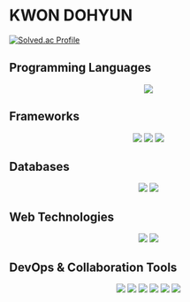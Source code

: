 # KWON DOHYUN
[![Solved.ac Profile](http://mazassumnida.wtf/api/v2/generate_badge?boj=yup822)](https://solved.ac/yup822/)

## Programming Languages
<p align="center">
  <img src="https://img.shields.io/badge/Java-007396?style=flat-square&logo=Java&logoColor=white" />
</p>

## Frameworks
<p align="center">
  <img src="https://img.shields.io/badge/Spring Boot-6DB33F?style=flat-square&logo=Spring Boot&logoColor=white" />
  <img src="https://img.shields.io/badge/Spark-E25A1C?style=flat-square&logo=Apache Spark&logoColor=white" />
  <img src="https://img.shields.io/badge/Kafka-231F20?style=flat-square&logo=Apache Kafka&logoColor=white" />
</p>

## Databases
<p align="center">
  <img src="https://img.shields.io/badge/MySQL-4479A1?style=flat-square&logo=MySQL&logoColor=white" />
  <img src="https://img.shields.io/badge/Redis-DC382D?style=flat-square&logo=Redis&logoColor=white" />
</p>

## Web Technologies
<p align="center">
  <img src="https://img.shields.io/badge/HTML-E34F26?style=flat-square&logo=HTML5&logoColor=white" />
  <img src="https://img.shields.io/badge/CSS-1572B6?style=flat-square&logo=CSS3&logoColor=white" />
</p>

## DevOps & Collaboration Tools
<p align="center">
  <img src="https://img.shields.io/badge/Jenkins-D24939?style=flat-square&logo=Jenkins&logoColor=white" />
  <img src="https://img.shields.io/badge/Docker-2496ED?style=flat-square&logo=Docker&logoColor=white" />
  <img src="https://img.shields.io/badge/Git-F05032?style=flat-square&logo=Git&logoColor=white" />
  <img src="https://img.shields.io/badge/Jira-0052CC?style=flat-square&logo=Jira&logoColor=white" />
  <img src="https://img.shields.io/badge/GitLab-FCA121?style=flat-square&logo=GitLab&logoColor=white" />
  <img src="https://img.shields.io/badge/Mattermost-0072C6?style=flat-square&logo=Mattermost&logoColor=white" />
</p>



